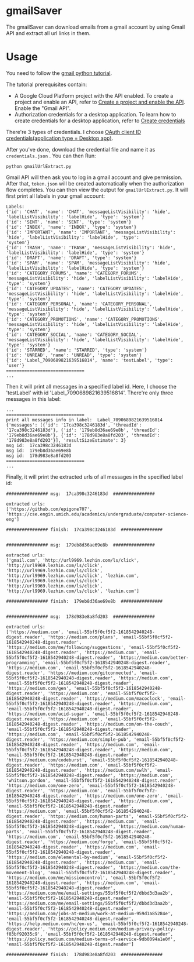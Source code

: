 # gmailSaver

The gmailSaver can download emails from a gmail account by using Gmail API and extract all url links in them.

# Usage
You need to follow the [gmail python tutorial](https://developers.google.com/gmail/api/quickstart/python).

The tutorial prerequisites contain:
- A Google Cloud Platform project with the API enabled. To create a project and enable an API, refer to [Create a project and enable the API](https://developers.google.com/workspace/guides/create-project). Enable the "Gmail API".
- Authorization credentials for a desktop application. To learn how to create credentials for a desktop application, refer to [Create credentials](https://developers.google.com/workspace/guides/create-credentials)

There're 3 types of credentials. I choose [OAuth client ID credentials(application type = Desktop app)](https://developers.google.com/workspace/guides/create-credentials#oauth-client-id).


After you've done, download the credential file and name it as `credentials.json` . You can then Run:

```
python gmailUrlExtract.py
```

Gmail API will then ask you to log in a gmail account and give permission. After that, `token.json` will be created automatically when the authorization flow completes. You can then view the output for `gmailUrlExtract.py`. It will first print all labels in your gmail account:

```
Labels:
{'id': 'CHAT', 'name': 'CHAT', 'messageListVisibility': 'hide', 'labelListVisibility': 'labelHide', 'type': 'system'}
{'id': 'SENT', 'name': 'SENT', 'type': 'system'}
{'id': 'INBOX', 'name': 'INBOX', 'type': 'system'}
{'id': 'IMPORTANT', 'name': 'IMPORTANT', 'messageListVisibility': 'hide', 'labelListVisibility': 'labelHide', 'type': 
'system'}
{'id': 'TRASH', 'name': 'TRASH', 'messageListVisibility': 'hide', 'labelListVisibility': 'labelHide', 'type': 'system'}
{'id': 'DRAFT', 'name': 'DRAFT', 'type': 'system'}
{'id': 'SPAM', 'name': 'SPAM', 'messageListVisibility': 'hide', 'labelListVisibility': 'labelHide', 'type': 'system'} 
{'id': 'CATEGORY_FORUMS', 'name': 'CATEGORY_FORUMS', 'messageListVisibility': 'hide', 'labelListVisibility': 'labelHide', 'type': 'system'}
{'id': 'CATEGORY_UPDATES', 'name': 'CATEGORY_UPDATES', 'messageListVisibility': 'hide', 'labelListVisibility': 'labelHide', 'type': 'system'}
{'id': 'CATEGORY_PERSONAL', 'name': 'CATEGORY_PERSONAL', 'messageListVisibility': 'hide', 'labelListVisibility': 'labelHide', 'type': 'system'}
{'id': 'CATEGORY_PROMOTIONS', 'name': 'CATEGORY_PROMOTIONS', 'messageListVisibility': 'hide', 'labelListVisibility': 'labelHide', 'type': 'system'}
{'id': 'CATEGORY_SOCIAL', 'name': 'CATEGORY_SOCIAL', 'messageListVisibility': 'hide', 'labelListVisibility': 'labelHide', 'type': 'system'}
{'id': 'STARRED', 'name': 'STARRED', 'type': 'system'}
{'id': 'UNREAD', 'name': 'UNREAD', 'type': 'system'}
{'id': 'Label_7090689821639516814', 'name': 'testLabel', 'type': 'user'}
==============================
...
```
Then it will print all messages in a specified label id. Here, I choose the 'testLabel' with id 'Label_7090689821639516814'. There're only three messages in this label:
```
...
==============================
print all messages info in label:  Label_7090689821639516814
{'messages': [{'id': '17ca398c3246183d', 'threadId': '17ca398c3246183d'}, {'id': '179eb8d36ae69e8b', 'threadId': '179eb8d36ae69e8b'}, {'id': '178d983e8a8fd203', 'threadId': '178d983e8a8fd203'}], 'resultSizeEstimate': 3}
msg id:  17ca398c3246183d
msg id:  179eb8d36ae69e8b
msg id:  178d983e8a8fd203
==============================
...
```
Finally, it will print the extracted urls of all messages in the specified label id:

```
################ msg:  17ca398c3246183d  ################

extracted urls:
['https://github.com/epigone707', 'https://cse.engin.umich.edu/academics/undergraduate/computer-science-eng']

################ finish:  17ca398c3246183d  ################


################ msg:  179eb8d36ae69e8b  ################

extracted urls:
['gmail.com', 'http://url9969.lezhin.com/ls/click', 'http://url9969.lezhin.com/ls/click', 'http://url9969.lezhin.com/ls/click', 'http://url9969.lezhin.com/ls/click', 'lezhin.com', 'http://url9969.lezhin.com/ls/click', 'http://url9969.lezhin.com/ls/click', 'http://url9969.lezhin.com/ls/click', 'lezhin.com']

################ finish:  179eb8d36ae69e8b  ################


################ msg:  178d983e8a8fd203  ################

extracted urls:
['https://medium.com', 'email-55bf5f0cf5f2-1618542940248-digest.reader', 'https://medium.com/plans', 'email-55bf5f0cf5f2-1618542940248-digest.reader', 'https://medium.com/me/following/suggestions', 'email-55bf5f0cf5f2-1618542940248-digest.reader', 'https://medium.com', 'email-55bf5f0cf5f2-1618542940248-digest.reader', 'https://medium.com/better-programming', 'email-55bf5f0cf5f2-1618542940248-digest.reader', 'https://medium.com', 'email-55bf5f0cf5f2-1618542940248-digest.reader', 'https://medium.com/gitconnected', 'email-55bf5f0cf5f2-1618542940248-digest.reader', 'https://medium.com', 
'email-55bf5f0cf5f2-1618542940248-digest.reader', 'https://medium.com/gen', 'email-55bf5f0cf5f2-1618542940248-digest.reader', 'https://medium.com', 'email-55bf5f0cf5f2-1618542940248-digest.reader', 'https://medium.com/macoclock', 'email-55bf5f0cf5f2-1618542940248-digest.reader', 'https://medium.com', 'email-55bf5f0cf5f2-1618542940248-digest.reader', 'https://medium.com/acid-sugar', 'email-55bf5f0cf5f2-1618542940248-digest.reader', 'https://medium.com', 'email-55bf5f0cf5f2-1618542940248-digest.reader', 'https://medium.com/on-the-couch', 'email-55bf5f0cf5f2-1618542940248-digest.reader', 'https://medium.com', 'email-55bf5f0cf5f2-1618542940248-digest.reader', 'https://medium.com/simple-pub', 'email-55bf5f0cf5f2-1618542940248-digest.reader', 'https://medium.com', 'email-55bf5f0cf5f2-1618542940248-digest.reader', 'https://medium.com', 'email-55bf5f0cf5f2-1618542940248-digest.reader', 'https://medium.com/codeburst', 'email-55bf5f0cf5f2-1618542940248-digest.reader', 'https://medium.com', 'email-55bf5f0cf5f2-1618542940248-digest.reader', 'https://medium.com/swlh', 'email-55bf5f0cf5f2-1618542940248-digest.reader', 'https://medium.com', 'whitson.gordon', 'email-55bf5f0cf5f2-1618542940248-digest.reader', 'https://medium.com/one-zero', 'email-55bf5f0cf5f2-1618542940248-digest.reader', 'https://medium.com', 'email-55bf5f0cf5f2-1618542940248-digest.reader', 'https://medium.com/one-zero', 'email-55bf5f0cf5f2-1618542940248-digest.reader', 'https://medium.com', 'email-55bf5f0cf5f2-1618542940248-digest.reader', 'https://medium.com', 'email-55bf5f0cf5f2-1618542940248-digest.reader', 'https://medium.com/human-parts', 'email-55bf5f0cf5f2-1618542940248-digest.reader', 'https://medium.com', 'email-55bf5f0cf5f2-1618542940248-digest.reader', 'https://medium.com/human-parts', 'email-55bf5f0cf5f2-1618542940248-digest.reader', 'https://medium.com', 'email-55bf5f0cf5f2-1618542940248-digest.reader', 'https://medium.com/forge', 'email-55bf5f0cf5f2-1618542940248-digest.reader', 'https://medium.com', 'email-55bf5f0cf5f2-1618542940248-digest.reader', 'https://medium.com/elemental-by-medium', 'email-55bf5f0cf5f2-1618542940248-digest.reader', 'https://medium.com', 'email-55bf5f0cf5f2-1618542940248-digest.reader', 'https://medium.com/the-movement-blog', 'email-55bf5f0cf5f2-1618542940248-digest.reader', 'https://medium.com/me/missioncontrol', 'email-55bf5f0cf5f2-1618542940248-digest.reader', 'https://medium.com', 'email-55bf5f0cf5f2-1618542940248-digest.reader', 'https://medium.com/me/email-settings/55bf5f0cf5f2/dbbd3d3aa2b', 'email-55bf5f0cf5f2-1618542940248-digest.reader', 'https://medium.com/me/email-settings/55bf5f0cf5f2/dbbd3d3aa2b', 'email-55bf5f0cf5f2-1618542940248-digest.reader', 'https://medium.com/jobs-at-medium/work-at-medium-959d1a85284e', 'email-55bf5f0cf5f2-1618542940248-digest.reader', 'https://help.medium.com/hc/en-us', 'email-55bf5f0cf5f2-1618542940248-digest.reader', 'https://policy.medium.com/medium-privacy-policy-f03bf92035c9', 'email-55bf5f0cf5f2-1618542940248-digest.reader', 'https://policy.medium.com/medium-terms-of-service-9db0094a1e0f', 'email-55bf5f0cf5f2-1618542940248-digest.reader']

################ finish:  178d983e8a8fd203  ################
```
